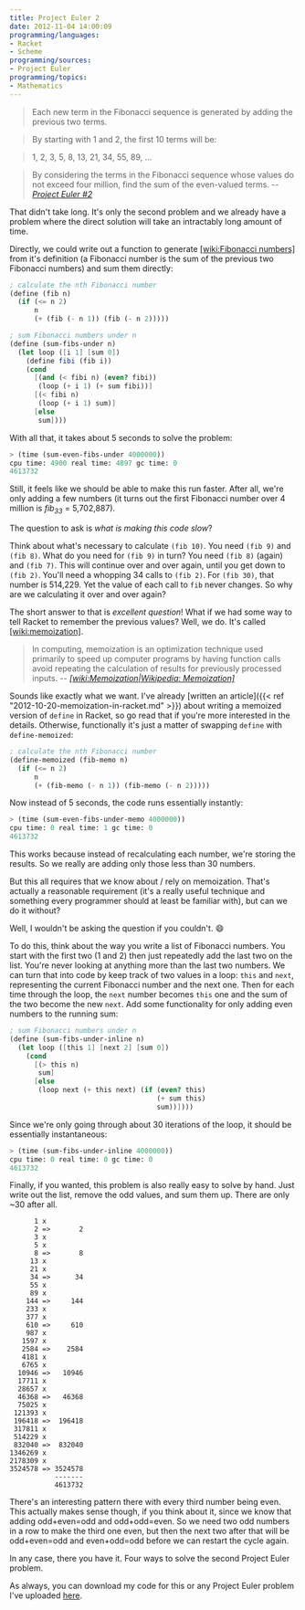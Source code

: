 ```yaml
---
title: Project Euler 2
date: 2012-11-04 14:00:09
programming/languages:
- Racket
- Scheme
programming/sources:
- Project Euler
programming/topics:
- Mathematics
---
```




> Each new term in the Fibonacci sequence is generated by adding the previous two terms.

> By starting with 1 and 2, the first 10 terms will be:

> 1, 2, 3, 5, 8, 13, 21, 34, 55, 89, ...

> By considering the terms in the Fibonacci sequence whose values do not exceed four million,
> find the sum of the even-valued terms.
> -- <cite><a href="http://projecteuler.net/problem=2">Project Euler #2</a></cite>


<!--more-->

That didn't take long. It's only the second problem and we already have a problem where the direct solution will take an intractably long amount of time. 

Directly, we could write out a function to generate [[wiki:Fibonacci numbers]]() from it's definition (a Fibonacci number is the sum of the previous two Fibonacci numbers) and sum them directly:

```scheme
; calculate the nth Fibonacci number
(define (fib n)
  (if (<= n 2)
      n
      (+ (fib (- n 1)) (fib (- n 2)))))

; sum Fibonacci numbers under n
(define (sum-fibs-under n)
  (let loop ([i 1] [sum 0])
    (define fibi (fib i))
    (cond
      [(and (< fibi n) (even? fibi))
       (loop (+ i 1) (+ sum fibi))]
      [(< fibi n)
       (loop (+ i 1) sum)]
      [else 
       sum])))
```

With all that, it takes about 5 seconds to solve the problem:

```scheme
> (time (sum-even-fibs-under 4000000))
cpu time: 4900 real time: 4897 gc time: 0
4613732
```

Still, it feels like we should be able to make this run faster. After all, we're only adding a few numbers (it turns out the first Fibonacci number over 4 million is *fib<sub>33</sub>* = 5,702,887). 

The question to ask is *what is making this code slow*? 

Think about what's necessary to calculate `(fib 10)`. You need `(fib 9)` and `(fib 8)`. What do you need for `(fib 9)` in turn? You need `(fib 8)` (again) and `(fib 7)`. This will continue over and over again, until you get down to `(fib 2)`. You'll need a whopping 34 calls to `(fib 2)`. For `(fib 30)`, that number is 514,229. Yet the value of each call to `fib` never changes. So why are we calculating it over and over again? 

The short answer to that is *excellent question*! What if we had some way to tell Racket to remember the previous values? Well, we do. It's called [[wiki:memoization]]().


> In computing, memoization is an optimization technique used primarily to speed up computer programs by having function calls avoid repeating the calculation of results for previously processed inputs.
> -- <cite>[[wiki:Memoization|Wikipedia: Memoization]]()</cite>


Sounds like exactly what we want. I've already [written an article]({{< ref "2012-10-20-memoization-in-racket.md" >}}) about writing a memoized version of `define` in Racket, so go read that if you're more interested in the details. Otherwise, functionally it's just a matter of swapping `define` with `define-memoized`:

```scheme
; calculate the nth Fibonacci number
(define-memoized (fib-memo n)
  (if (<= n 2)
      n
      (+ (fib-memo (- n 1)) (fib-memo (- n 2)))))
```

Now instead of 5 seconds, the code runs essentially instantly:

```scheme
> (time (sum-even-fibs-under-memo 4000000))
cpu time: 0 real time: 1 gc time: 0
4613732
```

This works because instead of recalculating each number, we're storing the results. So we really are adding only those less than 30 numbers. 

But this all requires that we know about / rely on memoization. That's actually a reasonable requirement (it's a really useful technique and something every programmer should at least be familiar with), but can we do it without?

Well, I wouldn't be asking the question if you couldn't. :smile:

To do this, think about the way you write a list of Fibonacci numbers. You start with the first two (1 and 2) then just repeatedly add the last two on the list. You're never looking at anything more than the last two numbers. We can turn that into code by keep track of two values in a loop: `this` and `next`, representing the current Fibonacci number and the next one. Then for each time through the loop, the `next` number becomes `this` one and the sum of the two become the new `next`. Add some functionality for only adding even numbers to the running sum:

```scheme
; sum Fibonacci numbers under n
(define (sum-fibs-under-inline n)
  (let loop ([this 1] [next 2] [sum 0])
    (cond
      [(> this n)
       sum]
      [else
       (loop next (+ this next) (if (even? this)
                                    (+ sum this)
                                    sum))])))
```

Since we're only going through about 30 iterations of the loop, it should be essentially instantaneous:

```scheme
> (time (sum-fibs-under-inline 4000000))
cpu time: 0 real time: 0 gc time: 0
4613732
```

Finally, if you wanted, this problem is also really easy to solve by hand. Just write out the list, remove the odd values, and sum them up. There are only ~30 after all.

```
      1 x
      2 =>       2
      3 x
      5 x
      8 =>       8
     13 x
     21 x
     34 =>      34
     55 x
     89 x
    144 =>     144
    233 x
    377 x
    610 =>     610
    987 x
   1597 x
   2584 =>    2584
   4181 x
   6765 x
  10946 =>   10946
  17711 x
  28657 x
  46368 =>   46368
  75025 x
 121393 x
 196418 =>  196418
 317811 x
 514229 x
 832040 =>  832040
1346269 x
2178309 x
3524578 => 3524578
           -------
           4613732
```

There's an interesting pattern there with every third number being even. This actually makes sense though, if you think about it, since we know that adding odd+even=odd and odd+odd=even. So we need two odd numbers in a row to make the third one even, but then the next two after that will be odd+even=odd and even+odd=odd before we can restart the cycle again.

In any case, there you have it. Four ways to solve the second Project Euler problem.

As always, you can download my code for this or any Project Euler problem I've uploaded <a href="https://github.com/jpverkamp/small-projects/tree/master/project-euler" title="GitHub: jpverkamp: Project Euler">here</a>.
